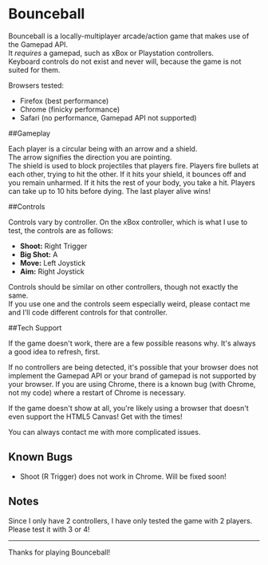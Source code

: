 Bounceball
==========

Bounceball is a locally-multiplayer arcade/action game that makes use of the Gamepad API.  
It _requires_ a gamepad, such as xBox or Playstation controllers.  
Keyboard controls do not exist and never will, because the game is not suited for them.

Browsers tested:
* Firefox (best performance)
* Chrome (finicky performance)
* Safari (no performance, Gamepad API not supported)

##Gameplay

Each player is a circular being with an arrow and a shield.  
The arrow signifies the direction you are pointing.  
The shield is used to block projectiles that players fire.
Players fire bullets at each other, trying to hit the other.  If it hits your shield, it bounces off and you remain unharmed.
If it hits the rest of your body, you take a hit.  Players can take up to 10 hits before dying.  The last player alive wins!

##Controls

Controls vary by controller.  On the xBox controller, which is what I use to test, the controls are as follows:

* __Shoot:__ Right Trigger
* __Big Shot:__ A
* __Move:__ Left Joystick
* __Aim:__ Right Joystick

Controls should be similar on other controllers, though not exactly the same.  
If you use one and the controls seem especially weird, please contact me and I'll code different controls for that controller.

##Tech Support

If the game doesn't work, there are a few possible reasons why.  It's always a good idea to refresh, first.

If no controllers are being detected, it's possible that your browser does not implement the Gamepad API or your brand of gamepad is not supported by your browser.
If you are using Chrome, there is a known bug (with Chrome, not my code) where a restart of Chrome is necessary.

If the game doesn't show at all, you're likely using a browser that doesn't even support the HTML5 Canvas!  Get with the times!

You can always contact me with more complicated issues.

## Known Bugs

* Shoot (R Trigger) does not work in Chrome.  Will be fixed soon!
    
## Notes

Since I only have 2 controllers, I have only tested the game with 2 players.  Please test it with 3 or 4!


----


Thanks for playing Bounceball!
